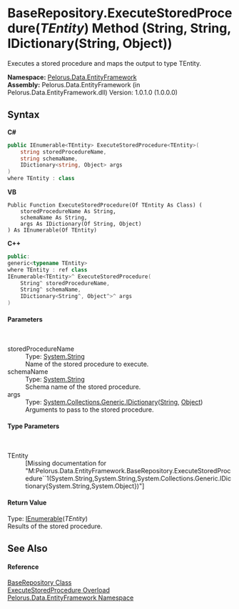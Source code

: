 # BaseRepository.ExecuteStoredProcedure(*TEntity*) Method (String, String, IDictionary(String, Object))
 

Executes a stored procedure and maps the output to type TEntity.

**Namespace:**&nbsp;<a href="55312241">Pelorus.Data.EntityFramework</a><br />**Assembly:**&nbsp;Pelorus.Data.EntityFramework (in Pelorus.Data.EntityFramework.dll) Version: 1.0.1.0 (1.0.0.0)

## Syntax

**C#**<br />
``` C#
public IEnumerable<TEntity> ExecuteStoredProcedure<TEntity>(
	string storedProcedureName,
	string schemaName,
	IDictionary<string, Object> args
)
where TEntity : class

```

**VB**<br />
``` VB
Public Function ExecuteStoredProcedure(Of TEntity As Class) ( 
	storedProcedureName As String,
	schemaName As String,
	args As IDictionary(Of String, Object)
) As IEnumerable(Of TEntity)
```

**C++**<br />
``` C++
public:
generic<typename TEntity>
where TEntity : ref class
IEnumerable<TEntity>^ ExecuteStoredProcedure(
	String^ storedProcedureName, 
	String^ schemaName, 
	IDictionary<String^, Object^>^ args
)
```


#### Parameters
&nbsp;<dl><dt>storedProcedureName</dt><dd>Type: <a href="http://msdn2.microsoft.com/en-us/library/s1wwdcbf" target="_blank">System.String</a><br />Name of the stored procedure to execute.</dd><dt>schemaName</dt><dd>Type: <a href="http://msdn2.microsoft.com/en-us/library/s1wwdcbf" target="_blank">System.String</a><br />Schema name of the stored procedure.</dd><dt>args</dt><dd>Type: <a href="http://msdn2.microsoft.com/en-us/library/s4ys34ea" target="_blank">System.Collections.Generic.IDictionary</a>(<a href="http://msdn2.microsoft.com/en-us/library/s1wwdcbf" target="_blank">String</a>, <a href="http://msdn2.microsoft.com/en-us/library/e5kfa45b" target="_blank">Object</a>)<br />Arguments to pass to the stored procedure.</dd></dl>

#### Type Parameters
&nbsp;<dl><dt>TEntity</dt><dd>\[Missing <typeparam name="TEntity"/> documentation for "M:Pelorus.Data.EntityFramework.BaseRepository.ExecuteStoredProcedure``1(System.String,System.String,System.Collections.Generic.IDictionary{System.String,System.Object})"\]</dd></dl>

#### Return Value
Type: <a href="http://msdn2.microsoft.com/en-us/library/9eekhta0" target="_blank">IEnumerable</a>(*TEntity*)<br />Results of the stored procedure.

## See Also


#### Reference
<a href="D8FCD057">BaseRepository Class</a><br /><a href="9C170722">ExecuteStoredProcedure Overload</a><br /><a href="55312241">Pelorus.Data.EntityFramework Namespace</a><br />